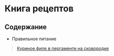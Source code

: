 # Книга рецептов 
## Cодержание
 - Правильное питание
>   [Куриное филе в пергаменте на сковородке](proper_nutrition/chicken_fillet_in_parchment_in_pan.md) 


